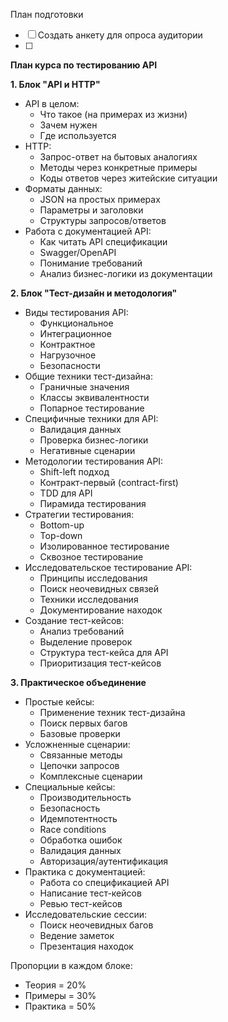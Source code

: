 План подготовки
- [ ] Создать анкету для опроса аудитории
- [ ] 



**План курса по тестированию API**

**1. Блок "API и HTTP"** 
- API в целом:
  - Что такое (на примерах из жизни)
  - Зачем нужен
  - Где используется
- HTTP:
  - Запрос-ответ на бытовых аналогиях
  - Методы через конкретные примеры
  - Коды ответов через житейские ситуации
- Форматы данных:
  - JSON на простых примерах
  - Параметры и заголовки
  - Структуры запросов/ответов
- Работа с документацией API:
  - Как читать API спецификации
  - Swagger/OpenAPI
  - Понимание требований
  - Анализ бизнес-логики из документации

**2. Блок "Тест-дизайн и методология"**
- Виды тестирования API:
  - Функциональное
  - Интеграционное
  - Контрактное
  - Нагрузочное
  - Безопасности
- Общие техники тест-дизайна:
  - Граничные значения
  - Классы эквивалентности
  - Попарное тестирование
- Специфичные техники для API:
  - Валидация данных
  - Проверка бизнес-логики
  - Негативные сценарии
- Методологии тестирования API:
  - Shift-left подход
  - Контракт-первый (contract-first)
  - TDD для API
  - Пирамида тестирования
- Стратегии тестирования:
  - Bottom-up
  - Top-down
  - Изолированное тестирование
  - Сквозное тестирование
- Исследовательское тестирование API:
  - Принципы исследования
  - Поиск неочевидных связей
  - Техники исследования
  - Документирование находок
- Создание тест-кейсов:
  - Анализ требований
  - Выделение проверок
  - Структура тест-кейса для API
  - Приоритизация тест-кейсов

**3. Практическое объединение**
- Простые кейсы:
  - Применение техник тест-дизайна
  - Поиск первых багов
  - Базовые проверки
- Усложненные сценарии:
  - Связанные методы
  - Цепочки запросов
  - Комплексные сценарии
- Специальные кейсы:
  - Производительность
  - Безопасность
  - Идемпотентность
  - Race conditions
  - Обработка ошибок
  - Валидация данных
  - Авторизация/аутентификация
- Практика с документацией:
  - Работа со спецификацией API
  - Написание тест-кейсов
  - Ревью тест-кейсов
- Исследовательские сессии:
  - Поиск неочевидных багов
  - Ведение заметок
  - Презентация находок

Пропорции в каждом блоке:
- Теория = 20%
- Примеры = 30%
- Практика = 50%